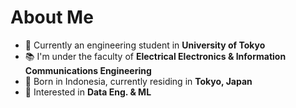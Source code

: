 # About Me

- :school: Currently an engineering student in **University of Tokyo**
- :books: I'm under the faculty of **Electrical Electronics & Information Communications Engineering**
- :round_pushpin: Born in Indonesia, currently residing in **Tokyo, Japan**
- :thinking: Interested in **Data Eng. & ML** 
